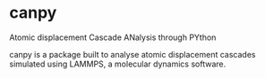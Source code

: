 # canpy
Atomic displacement Cascade ANalysis through PYthon

canpy is a package built to analyse atomic displacement cascades simulated using LAMMPS, a molecular dynamics software.
